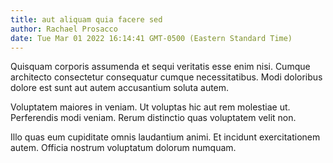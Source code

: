 ```yaml
---
title: aut aliquam quia facere sed
author: Rachael Prosacco
date: Tue Mar 01 2022 16:14:41 GMT-0500 (Eastern Standard Time)
---
```

Quisquam corporis assumenda et sequi veritatis esse enim nisi. Cumque architecto consectetur consequatur cumque necessitatibus. Modi doloribus dolore est sunt aut autem accusantium soluta autem.

 Voluptatem maiores in veniam. Ut voluptas hic aut rem molestiae ut. Perferendis modi veniam. Rerum distinctio quas voluptatem velit non.

 Illo quas eum cupiditate omnis laudantium animi. Et incidunt exercitationem autem. Officia nostrum voluptatum dolorum numquam.